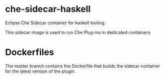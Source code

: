 # che-sidecar-haskell

Eclipse Che Sidecar container for haskell tooling.

This sidecar image is used to run Che Plug-ins in dedicated containers

# Dockerfiles

The master branch contains the Dockerfile that builds the sidecar container for the latest version of the plugin.
